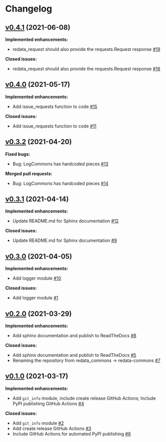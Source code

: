 # Changelog

## [v0.4.1](https://github.com/UAL-RE/redata-commons/tree/v0.4.1) (2021-06-08)

**Implemented enhancements:**
 - redata_request should also provide the requests.Request response [#19](http://github.com/UAL-RE/redata-commons/pull/19)

**Closed issues:**
 - redata_request should also provide the requests.Request response [#18](http://github.com/UAL-RE/redata-commons/issues/18)


## [v0.4.0](https://github.com/UAL-RE/redata-commons/tree/v0.4.0) (2021-05-17)

**Implemented enhancements:**
 - Add issue_requests function to code [#15](http://github.com/UAL-RE/redata-commons/pull/15)

**Closed issues:**
 - Add issue_requests function to code [#11](http://github.com/UAL-RE/redata-commons/issues/11)


## [v0.3.2](https://github.com/UAL-RE/redata-commons/tree/v0.3.2) (2021-04-20)

**Fixed bugs:**
 - Bug: LogCommons has hardcoded pieces [#13](http://github.com/UAL-RE/redata-commons/issues/13)

**Merged pull requests:**
 - Bug: LogCommons has hardcoded pieces [#14](http://github.com/UAL-RE/redata-commons/pull/14)


## [v0.3.1](https://github.com/UAL-RE/redata-commons/tree/v0.3.1) (2021-04-14)

**Implemented enhancements:**
 - Update README.md for Sphinx documentation [#12](http://github.com/UAL-RE/redata-commons/pull/12)

**Closed issues:**
 - Update README.md for Sphinx documentation [#9](http://github.com/UAL-RE/redata-commons/issues/9)


## [v0.3.0](https://github.com/UAL-RE/redata-commons/tree/v0.3.0) (2021-04-05)

**Implemented enhancements:**
 - Add logger module [#10](http://github.com/UAL-RE/redata-commons/pull/10)

**Closed issues:**
 - Add logger module [#1](http://github.com/UAL-RE/redata-commons/issues/1)


## [v0.2.0](https://github.com/UAL-RE/redata-commons/tree/v0.2.0) (2021-03-29)

**Implemented enhancements:**
 - Add sphinx documentation and publish to ReadTheDocs [#8](http://github.com/UAL-RE/redata-commons/pull/8)

**Closed issues:**
 - Add sphinx documentation and publish to ReadTheDocs [#5](http://github.com/UAL-RE/redata-commons/issues/5)
 - Renaming the repository from redata_commons -> redata-commons [#7](http://github.com/UAL-RE/redata-commons/issues/7)


## [v0.1.0](https://github.com/UAL-RE/redata-commons/tree/v0.1.0) (2021-03-17)

**Implemented enhancements:**
 - Add `git_info` module, include create release GitHub Actions; Include PyPI
   publishing GitHub Actions [#4](github.com/UAL-RE/redata-commons/pull/4)

**Closed issues:**
 - Add `git_info` module [#2](http://github.com/UAL-RE/redata-commons/issues/2)
 - Add create release GitHub Actions [#3](http://github.com/UAL-RE/redata-commons/issues/3)
 - Include GitHub Actions for automated PyPI publishing [#6](http://github.com/UAL-RE/redata-commons/issues/2)
   
<!-- TEMPLATE
## [vXX.YY.ZZ](https://github.com/UAL-RE/redata-commons/tree/vXX.YY.ZZ) (YYYY-MM-DD)

**Implemented enhancements:**
 - `______` [#XX](http://github.com/UAL-RE/redata-commons/pull/XX)

**Fixed bugs:**
 - `______` [#XX](http://github.com/UAL-RE/redata-commons/issues/XX)

**Closed issues:**
 - `______` [#XX](http://github.com/UAL-RE/redata-commons/issues/XX)

**Merged pull requests:**
 - `______` [#XX](http://github.com/UAL-RE/redata-commons/pull/XX)

-->
